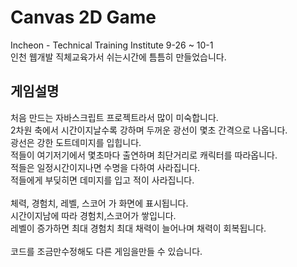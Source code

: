 # Canvas 2D Game

Incheon - Technical Training Institute 9-26 ~ 10-1 <br>
인천 웹개발 직체교육가서 쉬는시간에 틈틈히 만들었습니다.


## 게임설명
처음 만드는 자바스크립트 프로젝트라서 많이 미숙합니다.<br>
2차원 축에서 시간이지날수록 강하며 두꺼운 광선이 몇초 간격으로 나옵니다.<br>
광선은 강한 도트데미지를 입힙니다.<br>
적들이 여기저기에서 몇초마다 출연하며 최단거리로 캐릭터를 따라옵니다.<br>
적들은 일정시간이지나면 수명을 다하여 사라집니다.<br>
적들에게 부딪히면 데미지를 입고 적이 사라집니다.<br>
<br>
체력, 경험치, 레벨, 스코어 가 화면에 표시됩니다.<br>
시간이지남에 따라 경험치,스코어가 쌓입니다.<br>
레벨이 증가하면 최대 경험치 최대 채력이 늘어나며 채력이 회복됩니다.<br>
<br>
코드를 조금만수정해도 다른 게임을만들 수 있습니다.<br>

